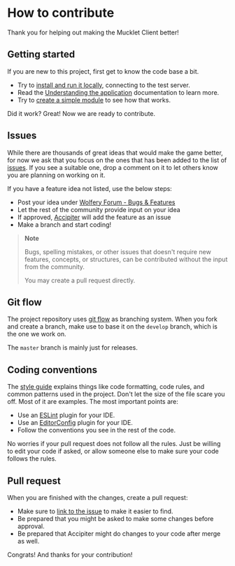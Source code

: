 # How to contribute

Thank you for helping out making the Mucklet Client better!

## Getting started

If you are new to this project, first get to know the code base a bit.
* Try to [install and run it locally](../README.md#quick-start), connecting to the test server.
* Read the [Understanding the application](../README.md#understanding-the-application) documentation to learn more.
* Try to [create a simple module](./understanding-modules.md#quick-example) to see how that works.

Did it work? Great! Now we are ready to contribute.

## Issues

While there are thousands of great ideas that would make the game better, for now we ask that you focus on the ones that has been added to the list of [issues](https://github.com/mucklet/mucklet-client/issues). If you see a suitable one, drop a comment on it to let others know you are planning on working on it.

If you have a feature idea not listed, use the below steps:

* Post your idea under [Wolfery Forum - Bugs & Features](https://forum.wolfery.com/c/bugs-and-features/5)
* Let the rest of the community provide input on your idea
* If approved, [Accipiter](https://github.com/anisus) will add the feature as an 
issue
* Make a branch and start coding!

> **Note**
>
> Bugs, spelling mistakes, or other issues that doesn't require new features,
> concepts, or structures, can be contributed without the input from the
> community.
>
> You may create a pull request directly.


## Git flow

The project repository uses [git flow](https://developerexperience.io/practices/git-flow) as branching system. When you fork and create a branch, make use to base it on the `develop` branch, which is the one we work on.

The `master` branch is mainly just for releases.

## Coding conventions

The [style guide](./style-guide.md) explains things like code formatting, code rules, and common patterns used in the project. Don't let the size of the file scare you off. Most of it are examples. The most important points are:

* Use an [ESLint](https://eslint.org/) plugin for your IDE.
* Use an [EditorConfig](https://editorconfig.org/) plugin for your IDE.
* Follow the conventions you see in the rest of the code.

No worries if your pull request does not follow all the rules. Just be willing to edit your code if asked, or allow someone else to make sure your code follows the rules.

## Pull request

When you are finished with the changes, create a pull request:

* Make sure to [link to the issue](https://docs.github.com/en/issues/tracking-your-work-with-issues/linking-a-pull-request-to-an-issue) to make it easier to find.
* Be prepared that you might be asked to make some changes before approval.
* Be prepared that Accipiter might do changes to your code after merge as well.

Congrats! And thanks for your contribution!
